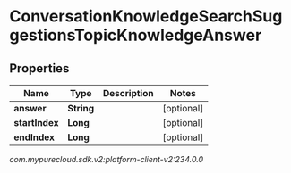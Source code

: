 # ConversationKnowledgeSearchSuggestionsTopicKnowledgeAnswer


## Properties

| Name | Type | Description | Notes |
| ------------ | ------------- | ------------- | ------------- |
| **answer** | **String** |  |  [optional] |
| **startIndex** | **Long** |  |  [optional] |
| **endIndex** | **Long** |  |  [optional] |




_com.mypurecloud.sdk.v2:platform-client-v2:234.0.0_
